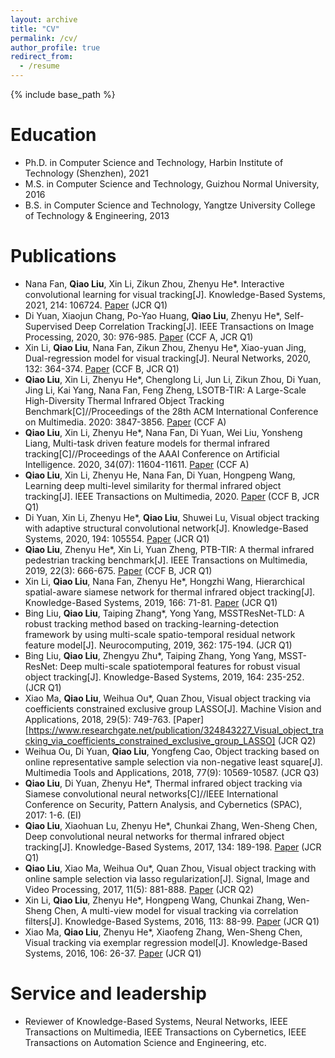 ```yaml
---
layout: archive
title: "CV"
permalink: /cv/
author_profile: true
redirect_from:
  - /resume
---
```


{% include base_path %}

Education
======
* Ph.D. in Computer Science and Technology, Harbin Institute of Technology (Shenzhen), 2021 
* M.S. in Computer Science and Technology, Guizhou Normal University, 2016
* B.S. in Computer Science and Technology, Yangtze University College of Technology & Engineering, 2013


Publications
======
* Nana Fan, **Qiao Liu**, Xin Li, Zikun Zhou, Zhenyu He*. Interactive convolutional learning for visual tracking[J]. Knowledge-Based Systems, 2021, 214: 106724. [Paper](https://www.researchgate.net/publication/348352903_Interactive_convolutional_learning_for_visual_tracking) (JCR Q1)
* Di Yuan, Xiaojun Chang, Po-Yao Huang, **Qiao Liu**, Zhenyu He*, Self-Supervised Deep Correlation Tracking[J]. IEEE Transactions on Image Processing, 2020, 30: 976-985. [Paper](https://www.researchgate.net/publication/346550566_Self-Supervised_Deep_Correlation_Tracking) (CCF A, JCR Q1)
* Xin Li, **Qiao Liu**, Nana Fan, Zikun Zhou, Zhenyu He*, Xiao-yuan Jing, Dual-regression model for visual tracking[J]. Neural Networks, 2020, 132: 364-374. [Paper](https://www.researchgate.net/publication/344533021_Dual-regression_model_for_visual_tracking) (CCF B, JCR Q1)
* **Qiao Liu**, Xin Li, Zhenyu He*, Chenglong Li, Jun Li, Zikun Zhou, Di Yuan, Jing Li, Kai Yang, Nana Fan, Feng Zheng, LSOTB-TIR: A Large-Scale High-Diversity Thermal Infrared Object Tracking Benchmark[C]//Proceedings of the 28th ACM International Conference on Multimedia. 2020: 3847-3856. [Paper](https://www.researchgate.net/publication/343384216_LSOTB-TIR_A_Large-Scale_High-Diversity_Thermal_Infrared_Object_Tracking_Benchmark) (CCF A)
* **Qiao Liu**, Xin Li, Zhenyu He*, Nana Fan, Di Yuan, Wei Liu, Yonsheng Liang, Multi-task driven feature models for thermal infrared tracking[C]//Proceedings of the AAAI Conference on Artificial Intelligence. 2020, 34(07): 11604-11611. [Paper](https://www.researchgate.net/publication/342537603_Multi-Task_Driven_Feature_Models_for_Thermal_Infrared_Tracking) (CCF A)
* **Qiao Liu**, Xin Li, Zhenyu He, Nana Fan, Di Yuan, Hongpeng Wang, Learning deep multi-level similarity for thermal infrared object tracking[J]. IEEE Transactions on Multimedia, 2020. [Paper](https://www.researchgate.net/publication/342859300_Learning_Deep_Multi-Level_Similarity_for_Thermal_Infrared_Object_Tracking) (CCF B, JCR Q1)
* Di Yuan, Xin Li, Zhenyu He*, **Qiao Liu**, Shuwei Lu, Visual object tracking with adaptive structural convolutional network[J]. Knowledge-Based Systems, 2020, 194: 105554. [Paper](https://www.researchgate.net/publication/338810837_Visual_object_tracking_with_adaptive_structural_convolutional_network) (JCR Q1)
* **Qiao Liu**, Zhenyu He*, Xin Li, Yuan Zheng, PTB-TIR: A thermal infrared pedestrian tracking benchmark[J]. IEEE Transactions on Multimedia, 2019, 22(3): 666-675. [Paper](https://www.researchgate.net/publication/335180291_PTB-TIR_A_Thermal_Infrared_Pedestrian_Tracking_Benchmark) (CCF B, JCR Q1)
* Xin Li, **Qiao Liu**, Nana Fan, Zhenyu He*, Hongzhi Wang, Hierarchical spatial-aware siamese network for thermal infrared object tracking[J]. Knowledge-Based Systems, 2019, 166: 71-81. [Paper](https://www.researchgate.net/publication/329872126_Hierarchical_Spatial-aware_Siamese_Network_for_Thermal_Infrared_Object_Tracking) (JCR Q1)
* Bing Liu, **Qiao Liu**, Taiping Zhang*, Yong Yang, MSSTResNet-TLD: A robust tracking method based on tracking-learning-detection framework by using multi-scale spatio-temporal residual network feature model[J]. Neurocomputing, 2019, 362: 175-194. (JCR Q1)
* Bing Liu, **Qiao Liu**, Zhengyu Zhu*, Taiping Zhang, Yong Yang, MSST-ResNet: Deep multi-scale spatiotemporal features for robust visual object tracking[J]. Knowledge-Based Systems, 2019, 164: 235-252. (JCR Q1)
* Xiao Ma, **Qiao Liu**, Weihua Ou*, Quan Zhou, Visual object tracking via coefficients constrained exclusive group LASSO[J]. Machine Vision and Applications, 2018, 29(5): 749-763. [Paper][https://www.researchgate.net/publication/324843227_Visual_object_tracking_via_coefficients_constrained_exclusive_group_LASSO] (JCR Q2)
* Weihua Ou, Di Yuan, **Qiao Liu**, Yongfeng Cao, Object tracking based on online representative sample selection via non-negative least square[J]. Multimedia Tools and Applications, 2018, 77(9): 10569-10587. (JCR Q3)
* **Qiao Liu**, Di Yuan, Zhenyu He*, Thermal infrared object tracking via Siamese convolutional neural networks[C]//IEEE International Conference on Security, Pattern Analysis, and Cybernetics (SPAC), 2017: 1-6. (EI)
* **Qiao Liu**, Xiaohuan Lu, Zhenyu He*, Chunkai Zhang, Wen-Sheng Chen, Deep convolutional neural networks for thermal infrared object tracking[J]. Knowledge-Based Systems, 2017, 134: 189-198. [Paper](https://www.researchgate.net/publication/318714772_Deep_Convolutional_Neural_Networks_for_Thermal_Infrared_Object_Tracking) (JCR Q1)
* **Qiao Liu**, Xiao Ma, Weihua Ou*, Quan Zhou, Visual object tracking with online sample selection via lasso regularization[J]. Signal, Image and Video Processing, 2017, 11(5): 881-888. [Paper](https://www.researchgate.net/publication/312257258_Visual_object_tracking_with_online_sample_selection_via_lasso_regularization) (JCR Q2)
* Xin Li, **Qiao Liu**, Zhenyu He*, Hongpeng Wang, Chunkai Zhang, Wen-Sheng Chen, A multi-view model for visual tracking via correlation filters[J]. Knowledge-Based Systems, 2016, 113: 88-99. [Paper](https://www.researchgate.net/publication/308343670_A_multi-view_model_for_visual_tracking_via_correlation_filters) (JCR Q1)
* Xiao Ma, **Qiao Liu**, Zhenyu He*, Xiaofeng Zhang, Wen-Sheng Chen, Visual tracking via exemplar regression model[J]. Knowledge-Based Systems, 2016, 106: 26-37. [Paper](https://www.researchgate.net/publication/303462415_Visual_Tracking_via_Exemplar_Regression_Model) (JCR Q1)
  
Service and leadership
======
* Reviewer of Knowledge-Based Systems, Neural Networks, IEEE Transactions on Multimedia, IEEE Transactions on Cybernetics, IEEE Transactions on Automation Science and Engineering, etc.
